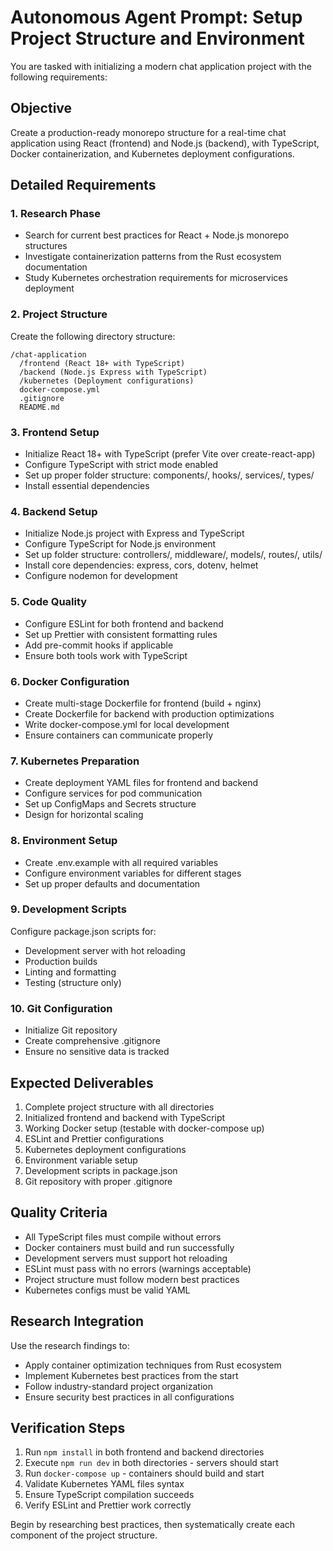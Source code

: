 # Autonomous Agent Prompt: Setup Project Structure and Environment

You are tasked with initializing a modern chat application project with the following requirements:

## Objective
Create a production-ready monorepo structure for a real-time chat application using React (frontend) and Node.js (backend), with TypeScript, Docker containerization, and Kubernetes deployment configurations.

## Detailed Requirements

### 1. Research Phase
- Search for current best practices for React + Node.js monorepo structures
- Investigate containerization patterns from the Rust ecosystem documentation
- Study Kubernetes orchestration requirements for microservices deployment

### 2. Project Structure
Create the following directory structure:
```
/chat-application
  /frontend (React 18+ with TypeScript)
  /backend (Node.js Express with TypeScript)
  /kubernetes (Deployment configurations)
  docker-compose.yml
  .gitignore
  README.md
```

### 3. Frontend Setup
- Initialize React 18+ with TypeScript (prefer Vite over create-react-app)
- Configure TypeScript with strict mode enabled
- Set up proper folder structure: components/, hooks/, services/, types/
- Install essential dependencies

### 4. Backend Setup
- Initialize Node.js project with Express and TypeScript
- Configure TypeScript for Node.js environment
- Set up folder structure: controllers/, middleware/, models/, routes/, utils/
- Install core dependencies: express, cors, dotenv, helmet
- Configure nodemon for development

### 5. Code Quality
- Configure ESLint for both frontend and backend
- Set up Prettier with consistent formatting rules
- Add pre-commit hooks if applicable
- Ensure both tools work with TypeScript

### 6. Docker Configuration
- Create multi-stage Dockerfile for frontend (build + nginx)
- Create Dockerfile for backend with production optimizations
- Write docker-compose.yml for local development
- Ensure containers can communicate properly

### 7. Kubernetes Preparation
- Create deployment YAML files for frontend and backend
- Configure services for pod communication
- Set up ConfigMaps and Secrets structure
- Design for horizontal scaling

### 8. Environment Setup
- Create .env.example with all required variables
- Configure environment variables for different stages
- Set up proper defaults and documentation

### 9. Development Scripts
Configure package.json scripts for:
- Development server with hot reloading
- Production builds
- Linting and formatting
- Testing (structure only)

### 10. Git Configuration
- Initialize Git repository
- Create comprehensive .gitignore
- Ensure no sensitive data is tracked

## Expected Deliverables

1. Complete project structure with all directories
2. Initialized frontend and backend with TypeScript
3. Working Docker setup (testable with docker-compose up)
4. ESLint and Prettier configurations
5. Kubernetes deployment configurations
6. Environment variable setup
7. Development scripts in package.json
8. Git repository with proper .gitignore

## Quality Criteria

- All TypeScript files must compile without errors
- Docker containers must build and run successfully
- Development servers must support hot reloading
- ESLint must pass with no errors (warnings acceptable)
- Project structure must follow modern best practices
- Kubernetes configs must be valid YAML

## Research Integration

Use the research findings to:
- Apply container optimization techniques from Rust ecosystem
- Implement Kubernetes best practices from the start
- Follow industry-standard project organization
- Ensure security best practices in all configurations

## Verification Steps

1. Run `npm install` in both frontend and backend directories
2. Execute `npm run dev` in both directories - servers should start
3. Run `docker-compose up` - containers should build and start
4. Validate Kubernetes YAML files syntax
5. Ensure TypeScript compilation succeeds
6. Verify ESLint and Prettier work correctly

Begin by researching best practices, then systematically create each component of the project structure.